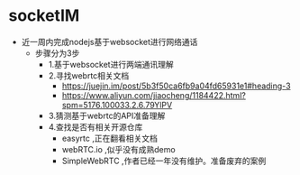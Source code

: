 # socketIM
- 近一周内完成nodejs基于websocket进行网络通话
  - 步骤分为3步
    - 1.基于websocket进行两端通讯理解
    - 2.寻找webrtc相关文档
      - https://juejin.im/post/5b3f50ca6fb9a04fd65931e1#heading-3
      - https://www.aliyun.com/jiaocheng/1184422.html?spm=5176.100033.2.6.79YlPV
    - 3.猜测基于webrtc的API准备理解
    - 4.查找是否有相关开源仓库
      - easyrtc ,正在翻看相关文档
      - webRTC.io ,似乎没有成熟demo
      - SimpleWebRTC ,作者已经一年没有维护。准备废弃的案例
